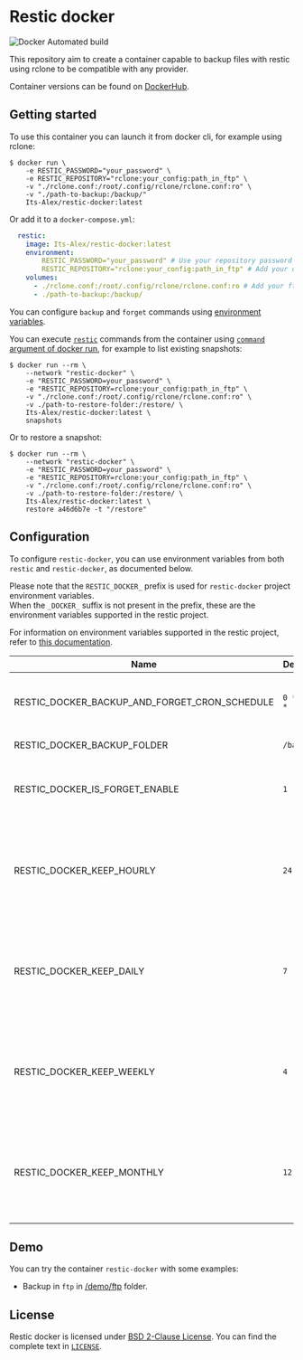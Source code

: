 # Restic docker

![Docker Automated build](https://img.shields.io/docker/automated/itsalex/restic)

This repository aim to create a container capable to backup files with restic
using rclone to be compatible with any provider.

Container versions can be found on [DockerHub](https://hub.docker.com/repository/docker/itsalex/restic/tags).

## Getting started

To use this container you can launch it from docker cli, for example using
rclone:

```sh-session
$ docker run \
    -e RESTIC_PASSWORD="your_password" \
    -e RESTIC_REPOSITORY="rclone:your_config:path_in_ftp" \
    -v "./rclone.conf:/root/.config/rclone/rclone.conf:ro" \
    -v "./path-to-backup:/backup/"
    Its-Alex/restic-docker:latest
```

Or add it to a `docker-compose.yml`:

```yaml
  restic:
    image: Its-Alex/restic-docker:latest
    environment:
        RESTIC_PASSWORD="your_password" # Use your repository password
        RESTIC_REPOSITORY="rclone:your_config:path_in_ftp" # Add your config and path
    volumes:
      - ./rclone.conf:/root/.config/rclone/rclone.conf:ro # Add your ftp to rclone config file
      - ./path-to-backup:/backup/
```

You can configure `backup` and `forget` commands using
[environment variables](#configuration).

You can execute [`restic`](https://github.com/restic/restic) commands from the
container using [`command` argument of docker run](https://docs.docker.com/reference/cli/docker/container/run/),
for example to list existing snapshots:

```sh-session
$ docker run --rm \
    --network "restic-docker" \
    -e "RESTIC_PASSWORD=your_password" \
    -e "RESTIC_REPOSITORY=rclone:your_config:path_in_ftp" \
    -v "./rclone.conf:/root/.config/rclone/rclone.conf:ro" \
    -v ./path-to-restore-folder:/restore/ \
    Its-Alex/restic-docker:latest \
    snapshots
```

Or to restore a snapshot:

```sh-session
$ docker run --rm \
    --network "restic-docker" \
    -e "RESTIC_PASSWORD=your_password" \
    -e "RESTIC_REPOSITORY=rclone:your_config:path_in_ftp" \
    -v "./rclone.conf:/root/.config/rclone/rclone.conf:ro" \
    -v ./path-to-restore-folder:/restore/ \
    Its-Alex/restic-docker:latest \
    restore a46d6b7e -t "/restore"
```

## Configuration

To configure `restic-docker`, you can use environment variables from both `restic` and `restic-docker`, as documented below.

Please note that the `RESTIC_DOCKER_` prefix is used for `restic-docker` project environment variables.  
When the `_DOCKER_` suffix is not present in the prefix, these are the environment variables supported in the restic project.

For information on environment variables supported in the restic project, refer to [this documentation](https://restic.readthedocs.io/en/stable/040_backup.html#environment-variables).

| Name                                          | Default     | Description                                                                                                                                                                              |
| --------------------------------------------- | ----------- | ---------------------------------------------------------------------------------------------------------------------------------------------------------------------------------------- |
| RESTIC_DOCKER_BACKUP_AND_FORGET_CRON_SCHEDULE | `0 * * * *` | Cron expression to launch [backup script](/backup.sh)                                                                                                                                    |
| RESTIC_DOCKER_BACKUP_FOLDER                   | `/backup`   | Backup path                                                                                                                                                                              |
| RESTIC_DOCKER_IS_FORGET_ENABLE                | `1`         | Enable or disable `restic forget script in crontab`                                                                                                                                      |
| RESTIC_DOCKER_KEEP_HOURLY                     | `24`        | argument for `--keep-hourly` of `restic forget` command, see [restic forget policies](https://restic.readthedocs.io/en/latest/060_forget.html#removing-snapshots-according-to-a-policy)  |
| RESTIC_DOCKER_KEEP_DAILY                      | `7`         | argument for `--keep-daily` of `restic forget` command, see [restic forget policies](https://restic.readthedocs.io/en/latest/060_forget.html#removing-snapshots-according-to-a-policy)   |
| RESTIC_DOCKER_KEEP_WEEKLY                     | `4`         | argument for `--keep-weekly` of `restic forget` command, see [restic forget policies](https://restic.readthedocs.io/en/latest/060_forget.html#removing-snapshots-according-to-a-policy)  |
| RESTIC_DOCKER_KEEP_MONTHLY                    | `12`        | argument for `--keep-monthly` of `restic forget` command, see [restic forget policies](https://restic.readthedocs.io/en/latest/060_forget.html#removing-snapshots-according-to-a-policy) |

## Demo

You can try the container `restic-docker` with some examples:

- Backup in `ftp` in [/demo/ftp](/demo/ftp) folder.

## License

Restic docker is licensed under [BSD 2-Clause License](https://opensource.org/licenses/BSD-2-Clause).
You can find the complete text in [`LICENSE`](LICENSE).
